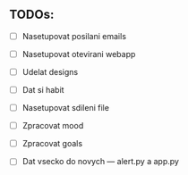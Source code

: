 ## TODOs:
- [ ] Nasetupovat posilani emails
- [ ] Nasetupovat otevirani webapp
- [ ] Udelat designs
- [ ] Dat si habit
- [ ] Nasetupovat sdileni file
- [ ] Zpracovat mood
- [ ] Zpracovat goals
- [ ] Dat vsecko do novych — alert.py a app.py

